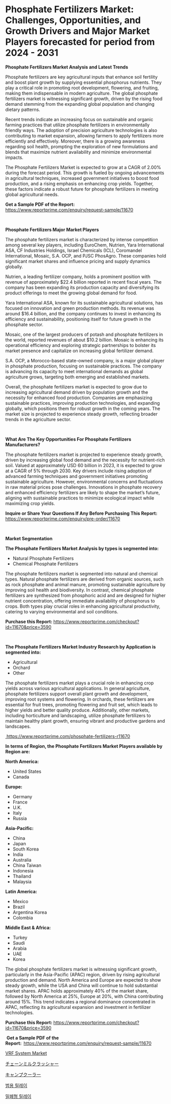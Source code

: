 <p><h1>Phosphate Fertilizers Market: Challenges, Opportunities, and Growth Drivers and Major Market Players forecasted for period from 2024 - 2031</h1></p><p><strong>Phosphate Fertilizers Market Analysis and Latest Trends</strong></p>
<p><p>Phosphate fertilizers are key agricultural inputs that enhance soil fertility and boost plant growth by supplying essential phosphorus nutrients. They play a critical role in promoting root development, flowering, and fruiting, making them indispensable in modern agriculture. The global phosphate fertilizers market is witnessing significant growth, driven by the rising food demand stemming from the expanding global population and changing dietary patterns. </p><p>Recent trends indicate an increasing focus on sustainable and organic farming practices that utilize phosphate fertilizers in environmentally friendly ways. The adoption of precision agriculture technologies is also contributing to market expansion, allowing farmers to apply fertilizers more efficiently and effectively. Moreover, there is a growing awareness regarding soil health, prompting the exploration of new formulations and blends that maximize nutrient availability and minimize environmental impacts.</p><p>The Phosphate Fertilizers Market is expected to grow at a CAGR of 2.00% during the forecast period. This growth is fueled by ongoing advancements in agricultural techniques, increased government initiatives to boost food production, and a rising emphasis on enhancing crop yields. Together, these factors indicate a robust future for phosphate fertilizers in meeting global agricultural needs.</p></p>
<p><strong>Get a Sample PDF of the Report:&nbsp;</strong> <a href="https://www.reportprime.com/enquiry/request-sample/11670">https://www.reportprime.com/enquiry/request-sample/11670</a></p>
<p>&nbsp;</p>
<p><strong>Phosphate Fertilizers Major Market Players</strong></p>
<p><p>The phosphate fertilizers market is characterized by intense competition among several key players, including EuroChem, Nutrien, Yara International ASA, CF Industries Holdings, Israel Chemicals (ICL), Coromandel International, Mosaic, S.A. OCP, and PJSC PhosAgro. These companies hold significant market shares and influence pricing and supply dynamics globally.</p><p>Nutrien, a leading fertilizer company, holds a prominent position with revenue of approximately $22.4 billion reported in recent fiscal years. The company has been expanding its production capacity and diversifying its product offerings to meet the growing global demand for food.</p><p>Yara International ASA, known for its sustainable agricultural solutions, has focused on innovation and green production methods. Its revenue was around $16.4 billion, and the company continues to invest in enhancing its efficiency and sustainability, positioning itself for future growth in the phosphate sector.</p><p>Mosaic, one of the largest producers of potash and phosphate fertilizers in the world, reported revenues of about $10.2 billion. Mosaic is enhancing its operational efficiency and exploring strategic partnerships to bolster its market presence and capitalize on increasing global fertilizer demand.</p><p>S.A. OCP, a Morocco-based state-owned company, is a major global player in phosphate production, focusing on sustainable practices. The company is advancing its capacity to meet international demands as global agriculture grows, targeting both emerging and established markets.</p><p>Overall, the phosphate fertilizers market is expected to grow due to increasing agricultural demand driven by population growth and the necessity for enhanced food production. Companies are emphasizing sustainable practices, improving production technologies, and expanding globally, which positions them for robust growth in the coming years. The market size is projected to experience steady growth, reflecting broader trends in the agriculture sector.</p></p>
<p>&nbsp;</p>
<p><strong>What Are The Key Opportunities For Phosphate Fertilizers Manufacturers?</strong></p>
<p><p>The phosphate fertilizers market is projected to experience steady growth, driven by increasing global food demand and the necessity for nutrient-rich soil. Valued at approximately USD 60 billion in 2023, it is expected to grow at a CAGR of 5% through 2030. Key drivers include rising adoption of advanced farming techniques and government initiatives promoting sustainable agriculture. However, environmental concerns and fluctuations in raw material prices pose challenges. Innovations in phosphate recovery and enhanced efficiency fertilizers are likely to shape the market’s future, aligning with sustainable practices to minimize ecological impact while maximizing crop yields.</p></p>
<p><strong>Inquire or Share Your Questions If Any Before Purchasing This Report:</strong> <a href="https://www.reportprime.com/enquiry/pre-order/11670">https://www.reportprime.com/enquiry/pre-order/11670</a></p>
<p>&nbsp;</p>
<p><strong>Market Segmentation</strong></p>
<p><strong>The Phosphate Fertilizers Market Analysis by types is segmented into:</strong></p>
<p><ul><li>Natural Phosphate Fertilizers</li><li>Chemical Phosphate Fertilizers</li></ul></p>
<p><p>The phosphate fertilizers market is segmented into natural and chemical types. Natural phosphate fertilizers are derived from organic sources, such as rock phosphate and animal manure, promoting sustainable agriculture by improving soil health and biodiversity. In contrast, chemical phosphate fertilizers are synthesized from phosphoric acid and are designed for higher nutrient concentration, offering immediate availability of phosphorus to crops. Both types play crucial roles in enhancing agricultural productivity, catering to varying environmental and soil conditions.</p></p>
<p><strong>Purchase this Report:&nbsp;</strong><a href="https://www.reportprime.com/checkout?id=11670&price=3590">https://www.reportprime.com/checkout?id=11670&price=3590</a></p>
<p>&nbsp;</p>
<p><strong>The Phosphate Fertilizers Market Industry Research by Application is segmented into:</strong></p>
<p><ul><li>Agricultural</li><li>Orchard</li><li>Other</li></ul></p>
<p><p>The phosphate fertilizers market plays a crucial role in enhancing crop yields across various agricultural applications. In general agriculture, phosphate fertilizers support overall plant growth and development, improving root systems and flowering. In orchards, these fertilizers are essential for fruit trees, promoting flowering and fruit set, which leads to higher yields and better quality produce. Additionally, other markets, including horticulture and landscaping, utilize phosphate fertilizers to maintain healthy plant growth, ensuring vibrant and productive gardens and landscapes.</p></p>
<p><a href="https://www.reportprime.com/phosphate-fertilizers-r11670">&nbsp;https://www.reportprime.com/phosphate-fertilizers-r11670</a></p>
<p><strong>In terms of Region, the Phosphate Fertilizers Market Players available by Region are:</strong></p>
<p>
    <p> <strong> North America: </strong>
        <ul>
            <li>United States</li>
            <li>Canada</li>
        </ul>
        </p> 
    <p> <strong> Europe: </strong>
        <ul>
            <li>Germany</li>
            <li>France</li>
            <li>U.K.</li>
            <li>Italy</li>
            <li>Russia</li>
        </ul>
        </p> 
    <p> <strong> Asia-Pacific: </strong>
        <ul>
            <li>China</li>
            <li>Japan</li>
            <li>South Korea</li>
            <li>India</li>
            <li>Australia</li>
            <li>China Taiwan</li>
            <li>Indonesia</li>
            <li>Thailand</li>
            <li>Malaysia</li>
        </ul>
        </p> 
    <p> <strong> Latin America: </strong>
        <ul>
            <li>Mexico</li>
            <li>Brazil</li>
            <li>Argentina Korea</li>
            <li>Colombia</li>
        </ul>
        </p> 
    <p> <strong> Middle East & Africa: </strong>
        <ul>
            <li>Turkey</li>
            <li>Saudi</li>
            <li>Arabia</li>
            <li>UAE</li>
            <li>Korea</li>
        </ul>
    </p>
    </p>
<p><p>The global phosphate fertilizers market is witnessing significant growth, particularly in the Asia-Pacific (APAC) region, driven by rising agricultural production and demand. North America and Europe are expected to show steady growth, while the USA and China will continue to hold substantial market shares. APAC holds approximately 40% of the market share, followed by North America at 25%, Europe at 20%, with China contributing around 15%. This trend indicates a regional dominance concentrated in APAC, reflecting its agricultural expansion and investment in fertilizer technologies.</p></p>
<p><strong>Purchase this Report: </strong><a href="https://www.reportprime.com/checkout?id=11670&price=3590">https://www.reportprime.com/checkout?id=11670&price=3590</a></p>
<p>&nbsp;<strong>Get a Sample PDF of the Report:&nbsp;&nbsp;</strong><a href="https://www.reportprime.com/enquiry/request-sample/11670">https://www.reportprime.com/enquiry/request-sample/11670</a></p>
<p><strong></strong></p>
<p><p><a href="https://medium.com/@aylinschumm/vrf-system-market-outlook-and-forecast-from-2024-to-2031-b7eb8f4dd72f?postPublishedType=initial">VRF System Market</a></p><p><a href="https://medium.com/@oswaldheman9gu/%E3%83%81%E3%82%A7%E3%82%A4%E3%83%B3%E3%83%9F%E3%83%AB%E3%82%AF%E3%83%A9%E3%83%83%E3%82%B7%E3%83%A3%E3%83%BC%E5%B8%82%E5%A0%B4%E8%A6%8F%E6%A8%A1-%E3%82%BF%E3%82%A4%E3%83%97%E5%88%A5-%E5%8D%98%E8%BB%B8-%E5%8F%8C%E8%BB%B8-%E8%A3%BD%E5%93%81%E5%88%A5-%E9%89%B1%E6%A5%AD-%E5%8C%96%E5%AD%A6-%E5%BB%BA%E8%A8%AD-%E3%81%9D%E3%81%AE%E4%BB%96-%E3%82%B0%E3%83%AD%E3%83%BC%E3%83%90%E3%83%AB%E7%94%A3%E6%A5%AD%E5%88%86%E6%9E%90-%E3%82%B7%E3%82%A7%E3%82%A2-%E6%88%90%E9%95%B7-%E3%83%88%E3%83%AC%E3%83%B3%E3%83%89-2024%E5%B9%B4%E3%81%8B%E3%82%892031%E5%B9%B4%E3%81%BE%E3%81%A7%E3%81%AE%E4%BA%88%E6%B8%AC-ed3b54b41d1f">チェーンミルクラッシャー</a></p><p><a href="https://medium.com/@oswaldheman9gu/%E3%82%AD%E3%83%A3%E3%83%B3%E3%83%97%E3%82%AF%E3%83%BC%E3%83%A9%E3%83%BC%E3%83%9E%E3%83%BC%E3%82%B1%E3%83%83%E3%83%88-%E3%82%B0%E3%83%AD%E3%83%BC%E3%83%90%E3%83%AB%E5%B8%82%E5%A0%B4%E3%82%A4%E3%83%B3%E3%82%B5%E3%82%A4%E3%83%88%E3%81%A8%E5%9C%B0%E5%9F%9F%E5%88%86%E6%9E%90-2024%E5%B9%B4-2031%E5%B9%B4-f2a8cf660a08">キャンプクーラー</a></p><p><a href="https://medium.com/@ixknzplk81/%EA%B8%80%EB%A1%9C%EB%B2%8C-%EB%B2%94%EC%9A%A9-%EB%A6%B4%EB%A0%88%EC%9D%B4-%EC%82%B0%EC%97%85-%EC%9C%A0%ED%98%95-%EC%9D%91%EC%9A%A9-%EC%8B%9C%EC%9E%A5-%EC%B0%B8%EC%97%AC%EC%9E%90-%EC%A7%80%EC%97%AD-%EC%84%B1%EC%9E%A5-%EB%B6%84%EC%84%9D-%EB%B0%8F-%EB%AF%B8%EB%9E%98-%EC%8B%9C%EB%82%98%EB%A6%AC%EC%98%A4-2024-2031-f6ef98740177">범용 릴레이</a></p><p><a href="https://medium.com/@ixknzplk81/%ED%97%A4%EB%A5%B4%EB%A9%94%ED%8B%B1-%EB%B0%80%ED%8F%90-%EB%A6%B4%EB%A0%88%EC%9D%B4-%EC%8B%9C%EC%9E%A5-%EC%97%AD%ED%95%99-%ED%83%90%EC%83%89-%EA%B8%80%EB%A1%9C%EB%B2%8C-%ED%8A%B8%EB%A0%8C%EB%93%9C-%EB%B0%8F-%ED%96%A5%ED%9B%84-%EC%84%B1%EC%9E%A5-%EC%A0%84%EB%A7%9D-2024-2031-184%ED%8E%98%EC%9D%B4%EC%A7%80%EC%97%90-%EA%B1%B8%EC%B3%90-%EB%8B%A4%EB%A3%B8-16f530444910">밀폐형 릴레이</a></p></p>